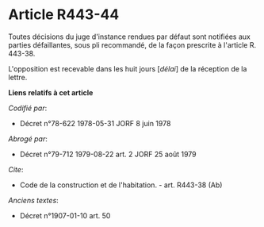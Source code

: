# Article R443-44

Toutes décisions du juge d'instance rendues par défaut sont notifiées aux parties défaillantes, sous pli recommandé, de la
façon prescrite à l'article R. 443-38.

L'opposition est recevable dans les huit jours [*délai*] de la réception de la lettre.

**Liens relatifs à cet article**

_Codifié par_:

  - Décret n°78-622 1978-05-31 JORF 8 juin 1978

_Abrogé par_:

  - Décret n°79-712 1979-08-22 art. 2 JORF 25 août 1979

_Cite_:

  - Code de la construction et de l'habitation. - art. R443-38 (Ab)

_Anciens textes_:

  - Décret n°1907-01-10 art. 50
